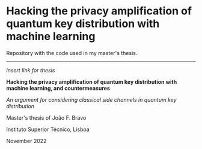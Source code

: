 # Hacking the privacy amplification of quantum key distribution with machine learning

Repository with the code used in my master's thesis.

---

*insert link for thesis*

**Hacking the privacy amplification of quantum key distribution with machine learning, and countermeasures**

*An argument for considering classical side channels in quantum key distribution*

Master's thesis of João F. Bravo

Instituto Superior Técnico, Lisboa

November 2022

